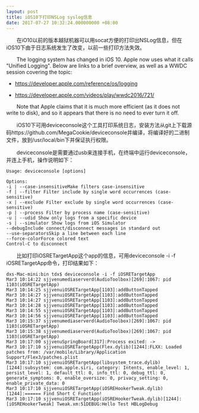 ```yaml
---
layout: post
title: iOS10下打印NSLog syslog信息
date: 2017-07-27 10:32:24.000000000 +08:00
---
```


&emsp;&emsp;在iO10以前的版本越狱机器可以用socat方便的打印出NSLog信息，但在iOS10下由于日志系统发生了改变，以前一些打印方法失效。

&emsp;&emsp;The logging system has changed in iOS 10. Apple now uses what it calls "Unified Logging". Below are links to a brief overview, as well as a WWDC session covering the topic:

* https://developer.apple.com/reference/os/logging

* https://developer.apple.com/videos/play/wwdc2016/721/

&emsp;&emsp;Note that Apple claims that it is much more efficient (as it does not write to disk), and so it appears that there is no need to ever turn it off.



&emsp;&emsp;iOS10下可用deviceconsole这个工具打印系统日志，安装方法从git上下载源码https://github.com/MegaCookie/deviceconsole并编译，将编译好的二进制文件，放到/usr/local/bin下并保证执行权限。

&emsp;&emsp;deviceconsole是需要通过usb来连接手机，在终端中运行deviceconsole，并连上手机，操作说明如下：

```
Usage: deviceconsole [options]

Options:
-i | --case-insensitiveMake filters case-insensitive
-f | --filter Filter include by single word occurrences (case-sensitive)
-x | --exclude Filter exclude by single word occurrences (case-sensitive)
-p | --process Filter by process name (case-sensitive)
-u | --udid Show only logs from a specific device
-s | --simulator Show logs from iOS Simulator
--debugInclude connect/disconnect messages in standard out
--use-separatorsSkip a line between each line
--force-colorForce colored text
Control-C to disconnect

```

&emsp;&emsp;比如打印iOSRETargetApp这个app的信息，可用deviceconsole -i -f iOSRETargetApp命令，打印结果如下：

```
dxs-Mac-mini:bin tdx$ deviceconsole -i -f iOSRETargetApp
Mar3 10:14:22 sjjvenumediaserverd(AudioToolbox)[269]:1067: pid 1103(iOSRETargetApp)
Mar3 10:14:25 sjjvenuiOSRETargetApp[1103]:addButtonTapped
Mar3 10:14:27 sjjvenuiOSRETargetApp[1103]:addButtonTapped
Mar3 10:14:27 sjjvenuiOSRETargetApp[1103]:addButtonTapped
Mar3 10:14:28 sjjvenuiOSRETargetApp[1103]:addButtonTapped
Mar3 10:14:55 sjjvenuiOSRETargetApp[1103]:addButtonTapped
Mar3 10:14:56 sjjvenuiOSRETargetApp[1103]:addButtonTapped
Mar3 10:15:37 sjjvenumediaserverd(AudioToolbox)[269]:1067: pid 1103(iOSRETargetApp)
Mar3 10:15:38 sjjvenumediaserverd(AudioToolbox)[269]:1067: pid 1103(iOSRETargetApp)
Mar3 10:17:00 sjjvenuSpringBoard[317]:Process exited: ->
Mar3 10:17:10 sjjvenuiOSRETargetApp(Flex.dylib)[1244]:FLXX: Loaded patches from: /var/mobile/Library/Application Support/Flex3/patches.plist
Mar3 10:17:10 sjjvenuiOSRETargetApp(libsystem_trace.dylib)[1244]:subsystem: com.apple.siri, category: Intents, enable_level: 1, persist_level: 1, default_ttl: 0, info_ttl: 0, debug_ttl: 0, generate_symptoms: 0, enable_oversize: 0, privacy_setting: 0, enable_private_data: 0
Mar3 10:17:10 sjjvenuiOSRETargetApp(iOSREHookerTweak.dylib)[1244]:====== Find Short C Function!
Mar3 10:17:10 sjjvenuiOSRETargetApp(iOSREHookerTweak.dylib)[1244]:[iOSREHookerTweak] Tweak.xm:51DEBUG:Hello Test HBLogDebug
```
